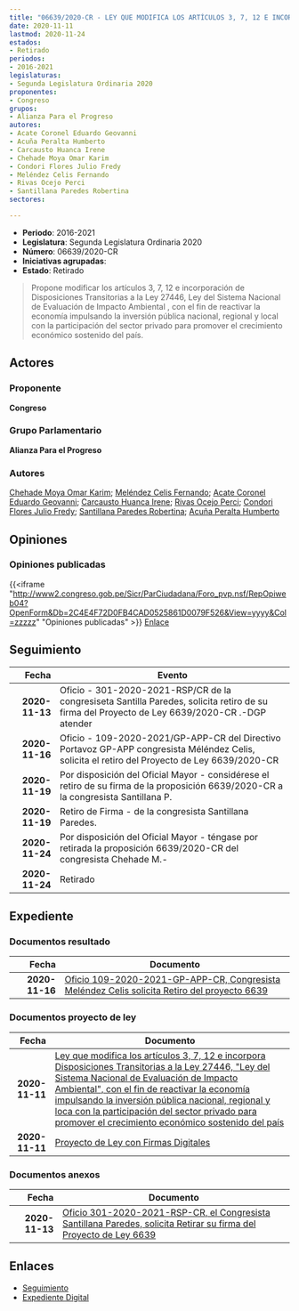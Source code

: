 ```yaml
---
title: "06639/2020-CR - LEY QUE MODIFICA LOS ARTÍCULOS 3, 7, 12 E INCORPORA DISPOSICIONES TRANSITORIAS A LA LEY 27446, LEY DEL SISTEMA NACIONAL DE EVALUACIÓN DE IMPACTO AMBIENTAL, CON EL FIN DE REACTIVAR LA ECONOMÍA IMPULSANDO LA INVERSIÓN PÚBLICA NACIONAL, REGIONAL Y LOCAL CON LA PARTICIPACIÓN DEL SECTOR PRIVADO PARA PROMOVER EL CRECIMIENTO ECONÓMICO SOSTENIDO DEL PAÍS"
date: 2020-11-11
lastmod: 2020-11-24
estados:
- Retirado
periodos:
- 2016-2021
legislaturas:
- Segunda Legislatura Ordinaria 2020
proponentes:
- Congreso
grupos:
- Alianza Para el Progreso
autores:
- Acate Coronel Eduardo Geovanni
- Acuña Peralta Humberto
- Carcausto Huanca Irene
- Chehade Moya Omar Karim
- Condori Flores Julio Fredy
- Meléndez Celis Fernando
- Rivas Ocejo Perci
- Santillana Paredes Robertina
sectores:

---
```

- **Periodo**: 2016-2021
- **Legislatura**: Segunda Legislatura Ordinaria 2020
- **Número**: 06639/2020-CR
- **Iniciativas agrupadas**: 
- **Estado**: Retirado

> Propone modificar los artículos 3, 7, 12 e incorporación de Disposiciones Transitorias a la Ley 27446, Ley del Sistema Nacional de Evaluación de Impacto Ambiental , con el fin de reactivar la economía impulsando la inversión pública nacional, regional y local con la participación del sector privado para promover el crecimiento económico sostenido del país.


## Actores

### Proponente

**Congreso**

### Grupo Parlamentario

**Alianza Para el Progreso**

### Autores

[Chehade Moya Omar Karim](mailto:mailto:ochehade@congreso.gob.pe); [Meléndez Celis Fernando](mailto:mailto:fmelendez@congreso.gob.pe); [Acate Coronel Eduardo Geovanni](mailto:mailto:eacate@congreso.gob.pe); [Carcausto Huanca Irene](mailto:mailto:icarcausto@congreso.gob.pe); [Rivas Ocejo Perci](mailto:mailto:privas@congreso.gob.pe); [Condori Flores Julio Fredy](mailto:mailto:jcondori@congreso.gob.pe); [Santillana Paredes Robertina](mailto:mailto:rsantillana@congreso.gob.pe); [Acuña Peralta Humberto](mailto:mailto:hacuna@congreso.gob.pe)

## Opiniones

### Opiniones publicadas

{{<iframe "http://www2.congreso.gob.pe/Sicr/ParCiudadana/Foro_pvp.nsf/RepOpiweb04?OpenForm&Db=2C4E4F72D0FB4CAD0525861D0079F526&View=yyyy&Col=zzzzz" "Opiniones publicadas" >}}
[Enlace](http://www2.congreso.gob.pe/Sicr/ParCiudadana/Foro_pvp.nsf/RepOpiweb04?OpenForm&Db=2C4E4F72D0FB4CAD0525861D0079F526&View=yyyy&Col=zzzzz)


## Seguimiento

| Fecha | Evento |
|------:|--------|
| **2020-11-13** | Oficio - 301-2020-2021-RSP/CR de la congresiseta Santilla Paredes, solicita retiro de su firma del Proyecto de Ley 6639/2020-CR .-DGP atender |
| **2020-11-16** | Oficio - 109-2020-2021/GP-APP-CR del Directivo Portavoz GP-APP congresista Méléndez Celis, solicita el retiro del Proyecto de Ley 6639/2020-CR |
| **2020-11-19** | Por disposición del Oficial Mayor - considérese el retiro de su firma de la proposición 6639/2020-CR a la congresista Santillana P. |
| **2020-11-19** | Retiro de Firma - de la congresista Santillana Paredes. |
| **2020-11-24** | Por disposición del Oficial Mayor - téngase por retirada la proposición 6639/2020-CR del congresista Chehade M.- |
| **2020-11-24** | Retirado |

## Expediente

### Documentos resultado

| Fecha | Documento |
|------:|-----------|
| **2020-11-16** | [Oficio 109-2020-2021-GP-APP-CR, Congresista Meléndez Celis solicita Retiro del proyecto 6639](http://www.leyes.congreso.gob.pe/Documentos/2016_2021/Retiro_de_Proyecto/OFICIO-109-2020-2021-GP-APP-CR.pdf) |

### Documentos proyecto de ley

| Fecha | Documento |
|------:|-----------|
| **2020-11-11** | [Ley que modifica los artículos 3, 7, 12 e incorpora Disposiciones Transitorias a la Ley 27446, "Ley del Sistema Nacional de Evaluación de Impacto Ambiental", con el fin de reactivar la economía impulsando la inversión pública nacional, regional y loca con la participación del sector privado para promover el crecimiento económico sostenido del país](https://leyes.congreso.gob.pe/Documentos/2016_2021/Proyectos_de_Ley_y_de_Resoluciones_Legislativas/PL06639-20201111.pdf) |
| **2020-11-11** | [Proyecto de Ley con Firmas Digitales](https://leyes.congreso.gob.pe/Documentos/2016_2021/Proyectos_de_Ley_y_de_Resoluciones_Legislativas/Proyectos_Firmas_digitales/PL06639.pdf) |

### Documentos anexos

| Fecha | Documento |
|------:|-----------|
| **2020-11-13** | [Oficio 301-2020-2021-RSP-CR, el Congresista Santillana Paredes, solicita Retirar su firma del Proyecto de Ley 6639](https://leyes.congreso.gob.pe/Documentos/2016_2021/Retiro_de_Firmas/Proyectos/OFICIO-301-2020-2021-RSP-CR.pdf) |

## Enlaces

- [Seguimiento](http://www2.congreso.gob.pe/Sicr/TraDocEstProc/CLProLey2016.nsf/f7fff46988ca05b1052578e100829cc7/60e96e21aac741e00525861e000376b5?OpenDocument)
- [Expediente Digital](http://www2.congreso.gob.pe/Sicr/TraDocEstProc/Expvirt_2011.nsf/visbusqptramdoc1621/06639?opendocument)

